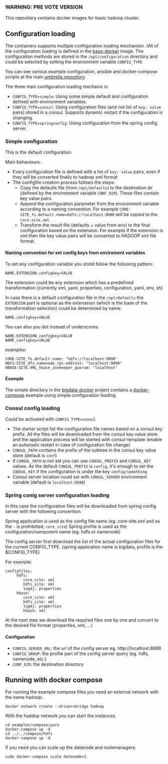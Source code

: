 
### WARNING: PRE VOTE VERSION

This repository contains docker images for basic hadoop cluster.
## Configuration loading

The containers supports multiple configuration loading mechanism. (All of the configuration loading is defined in the [base-docker](https://github.com/elek/docker-bigdata-base) image. The configuration methods are stored in the ```/opt/configuration``` directory and could be selected by setting the environment variable `CONFIG_TYPE`

You can see various example configuration, ansible and docker-compose scripts at the main [umbrella repository](https://github.com/elek/bigdata-docker).

The three main configuration loading mechanis is:

 * ```CONFIG_TYPE=simple```: Using some simple default and configuration defined with environment variables.
 * ```CONFIG_TYPE=consul```: Using configuration files (and not list of ```key: value``` pairs) stored in a consul. Supports dynamic restart if the configuration is changing.
 * ```CONFIG_TYPE=springconfig```: Using configuration from the spring config server.

### Simple configuration

This is the default configuration.

Main behaviours:

 * Every configuration file is defined with a list of ```key: value``` pairs, even if they will be converted finally to hadoop xml format
 * The configfile creation process follows the steps:
    * Copy the defaults file (from ```/opt/defaults```) to the destination dir (defined by the environment variable ```CONF_DIR```). These files contain key value pairs.
    * Append the configuration parameter from the environment variable according to a naming convention. For example ```CORE-SITE_fs.default.name=hdfs://localhost:9000``` will be copied to the ```core-site.xml```
    * Transform the result file (defaults + value from env) to the final configuration based on the extension. For example if the extension is xml then the key value pairs will be converted to HADOOP xml file format.
 
#### Naming convention for set config keys from enviroment variables

To set any configuration variable you shold follow the following pattern:

```
NAME.EXTENSION.configkey=VALUE
```
  
The extension could be any extension which has a predefined transformation (currently xml, yaml, properties, configuration, yaml, env, sh)

In case there is a default configuration file in the ```/opt/defaults``` the ```EXTENSION``` part is optional as the extenasion (which is the base of the transformation selection) could be determined by name:

```
NAME.configkey=VALUE
```
  
You can also you dot instead of underscores:

```
NAME.EXTENSION_configkey=VALUE
NAME_configkey=VALUE
```

examples:

```
CORE-SITE_fs.default.name: "hdfs://localhost:9000"
HDFS-SITE_dfs_namenode_rpc-address: "localhost:9000"
HBASE-SITE.XML_hbase_zookeeper_quorum: "localhost"
```

#### Example

The simple directory in the [bigdata-docker](https://github.com/elek/bigdata-docker) project contains a [docker-compose](https://github.com/elek/bigdata-docker/blob/master/simple/docker-compose.yaml) example using simple configuration loading

### Consul config loading

Could be activated with ```CONFIG_TYPE=consul```

* The starter script list the configuration file names based on a consul key prefix. All the files will be downloaded from the consul key value store and the application process will be started with consul-template (enable an automatic restart in case of configuration file change)
* ```CONSUL_PATH``` contains the prefix of the subtree in the consul key value store (default is ```conf```)
* if ``CONSUL_PATH`` is not set you can use ``CONSUL_PREFIX`` and ``CONSUL_KEY`` values. As the default ``CONSUL_PREFIX`` is ``config``, it's enough to set the ``CONSUL_KEY`` if the configuration is under the key  ``config/something``
* Consul server location could set with ```CONSUL_SERVER``` environment variable (default is ```localhost:8500```)

### Spring conig server configuration loading

In this case the configuration files will be downloaded from spring config server with the following convention:

Spring application is used as the config file name (eg. core-site.xml and as the ```-``` is prohibiited, ```core_site```)
Spring profile is used as the configuration/component name (eg. hdfs or namenode)

The config server first download the list of the actual configuration files for the current CONFIG_TYPE. (spring application name is bigdata, profile is the $CONFIG_TYPE)

For example:

```
configfiles:
     hdfs:
        core_site: xml
        hdfs_site: xml
        log4j: properties
     hbase:
        core_site: xml
        hdfs_site: xml
        log4j: properties
        hbase: xml
```

At the next step we download the required files one by one and convert to the desired file format (properties, xml, ...)

#### Configuration

* ``CONFIG_SERVER_URL``: the url of the config server eg. http://localhost:8888
* ``CONFIG_GROUP``: the profile part of the config server query (eg. hdfs, namenode, etc.)
* ``CONF_DIR``: the destination directory
## Running with docker compose

For running the example compose files you need an external network with the name hadoop:

```
docker network create --driver=bridge hadoop
````

With the haddop network you can start the instances.

```
cd examples/compose/yarn
docker-compose up -d
cd ../../compose/hdfs
docker-compose up -d
```

If you need you can scale up the datanode and nodemanagers:

```
sudo docker-compose scale datanode=2
```
